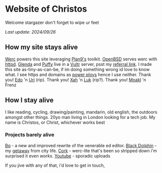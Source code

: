 <style>body{background: url(.pix/a.avif) no-repeat bottom;}</style>

# Website of Christos

Welcome stargazer don't forget to wipe ur feet

*Last update: 2024/09/26*

## How my site stays alive

[Werc](//werc.cat-v.org) powers this site leveraging [Plan9's](//9p.io/plan9) toolkit. [OpenBSD](//openbsd.org) serves werc with [httpd](//openbsdhandbook.com/services/webserver/basic_webserver/). [Glenda](//glenda.cat-v.org) and [Puffy](//openbsd.org/artwork.html) live in a [Vultr](//vultr.com) server, psst my [referral link](//vultr.com/?ref=9595585). I made this site as-tiny-as-can-be, if im doing something wrong id love to know what. I see https and domains as [power ploys](//xahlee.info/w/why_no_https.html) hence I use neither. Thank you! [Edo](//github.com/EdoardoLaGreca) 'n [Uri](//uriel.cat-v.org) (rip). Thank you! [Xah](//xahlee.info) 'n [Luk](//lukesmith.xyz) (rip?). Thank you! [Moakl](//github.com/moakal) 'n Frenz

## How I stay alive

I like reading, cycling, drawing/painting, mandarin, old english, the outdoors amongst other things. 20yo man living in London looking for a tech job. My name is Christos, or Christ, whichever works best

### Projects barely alive

[Bq](//github.com/christc4/bq) - a new and improved rewrite of the venerable ed editor. [Black Dolphin](//en.wikipedia.org/wiki/Black_Dolphin_Prison) - my [getaway](//95.179.238.202/blog/if/home/black_dolphin/) from city life. [Cork](//github.com/christc4/cork) - werc-lite that's been so stripped down i'm surprised it even _works_. [Youtube](//youtube.com/@avsbq) - sporadic uploads

If you jive with any of that, i'd love to get in touch, 
